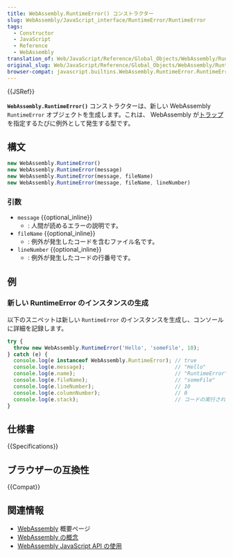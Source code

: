 ```yaml
---
title: WebAssembly.RuntimeError() コンストラクター
slug: WebAssembly/JavaScript_interface/RuntimeError/RuntimeError
tags:
  - Constructor
  - JavaScript
  - Reference
  - WebAssembly
translation_of: Web/JavaScript/Reference/Global_Objects/WebAssembly/RuntimeError/RuntimeError
original_slug: Web/JavaScript/Reference/Global_Objects/WebAssembly/RuntimeError/RuntimeError
browser-compat: javascript.builtins.WebAssembly.RuntimeError.RuntimeError
---
```


{{JSRef}}

**`WebAssembly.RuntimeError()`** コンストラクターは、新しい WebAssembly `RuntimeError` オブジェクトを生成します。これは、 WebAssembly が[トラップ](https://webassembly.org/docs/semantics/#traps)を指定するたびに例外として発生する型です。

## 構文

```js
new WebAssembly.RuntimeError()
new WebAssembly.RuntimeError(message)
new WebAssembly.RuntimeError(message, fileName)
new WebAssembly.RuntimeError(message, fileName, lineNumber)
```

### 引数

- `message` {{optional_inline}}
  - : 人間が読めるエラーの説明です。
- `fileName` {{optional_inline}}
  - : 例外が発生したコードを含むファイル名です。
- `lineNumber` {{optional_inline}}
  - : 例外が発生したコードの行番号です。

## 例

### 新しい RuntimeError のインスタンスの生成

以下のスニペットは新しい `RuntimeError` のインスタンスを生成し、コンソールに詳細を記録します。

```js
try {
  throw new WebAssembly.RuntimeError('Hello', 'someFile', 10);
} catch (e) {
  console.log(e instanceof WebAssembly.RuntimeError); // true
  console.log(e.message);                             // "Hello"
  console.log(e.name);                                // "RuntimeError"
  console.log(e.fileName);                            // "someFile"
  console.log(e.lineNumber);                          // 10
  console.log(e.columnNumber);                        // 0
  console.log(e.stack);                               // コードの実行されていた位置を返す
}
```

## 仕様書

{{Specifications}}

## ブラウザーの互換性

{{Compat}}

## 関連情報

- [WebAssembly](/ja/docs/WebAssembly) 概要ページ
- [WebAssembly の概念](/ja/docs/WebAssembly/Concepts)
- [WebAssembly JavaScript API の使用](/ja/docs/WebAssembly/Using_the_JavaScript_API)
